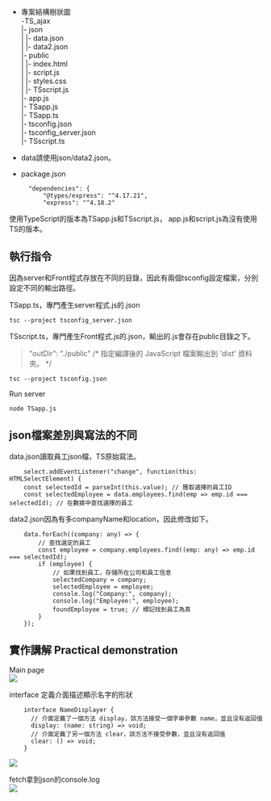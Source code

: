 
- 專案結構樹狀圖<br />
-TS_ajax <br />
  |- json <br />
  |  |- data.json <br />
  |  |- data2.json <br />
  |- public <br />
  |  |- index.html <br />
  |  |- script.js <br />
  |  |- styles.css <br />
  |  |- TSscript.js <br />
  |- app.js <br />
  |- TSapp.js <br />
  |- TSapp.ts <br />
  |- tsconfig.json <br />
  |- tsconfig_server.json <br />
  |- TSscript.ts <br />

- data請使用json/data2.json。

- package.json

        "dependencies": {
            "@types/express": "^4.17.21",
            "express": "^4.18.2"

使用TypeScript的版本為TSapp.js和TSscript.js，
app.js和script.js為沒有使用TS的版本。

## 執行指令
因為server和Front程式存放在不同的目錄，因此有兩個tsconfig設定檔案，分別設定不同的輸出路徑。

TSapp.ts，專門產生server程式.js的.json

    tsc --project tsconfig_server.json

TSscript.ts，專門產生Front程式.js的.json，輸出的.js會存在public目錄之下。
>"outDir": "./public"                    /* 指定編譯後的 JavaScript 檔案輸出到 'dist' 資料夾。 */

    tsc --project tsconfig.json

Run server

    node TSapp.js

## json檔案差別與寫法的不同
data.json讀取員工json檔，TS原始寫法。

        select.addEventListener("change", function(this: HTMLSelectElement) {
        const selectedId = parseInt(this.value); // 獲取選擇的員工ID
        const selectedEmployee = data.employees.find(emp => emp.id === selectedId); // 在數據中查找選擇的員工

data2.json因為有多companyName和location，因此修改如下。

        data.forEach((company: any) => {
            // 查找選定的員工
            const employee = company.employees.find((emp: any) => emp.id === selectedId);
            if (employee) {
                // 如果找到員工，存儲所在公司和員工信息
                selectedCompany = company;
                selectedEmployee = employee;
                console.log("Company:", company);
                console.log("Employee:", employee);
                foundEmployee = true; // 標記找到員工為真
            }
        });

## 實作講解 Practical demonstration

Main page <br />
![](https://github.com/weitsung50110/Type_script_node.js/blob/main/github_imgs/0.png)

interface 定義介面描述顯示名字的形狀 

        interface NameDisplayer {
          // 介面定義了一個方法 display，該方法接受一個字串參數 name，並且沒有返回值
          display: (name: string) => void;
          // 介面定義了另一個方法 clear，該方法不接受參數，並且沒有返回值
          clear: () => void;
        }
    
![](https://github.com/weitsung50110/Type_script_node.js/blob/main/github_imgs/1.png)

fetch拿到json的console.log <br />
![](https://github.com/weitsung50110/Type_script_node.js/blob/main/github_imgs/2.png)
